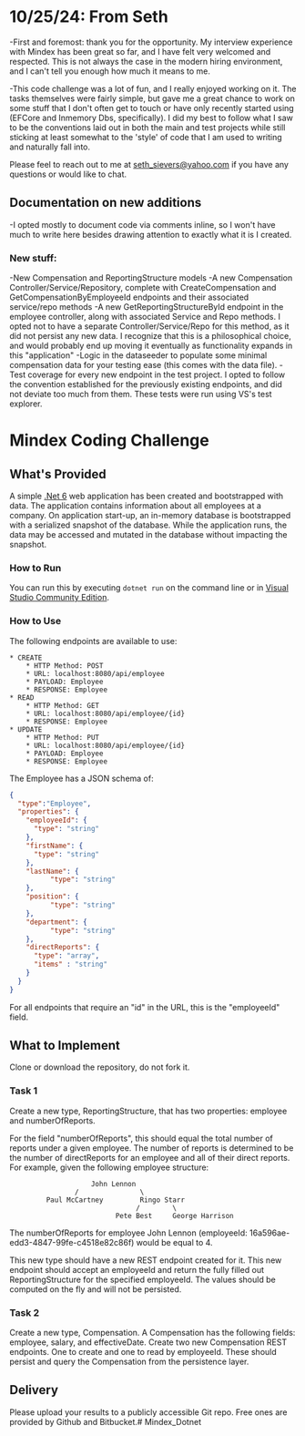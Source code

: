 # 10/25/24: From Seth
   -First and foremost: thank you for the opportunity. My interview experience with Mindex has been great so far, and I have felt very welcomed and respected. This is not always the case in the modern hiring environment, and I can't tell you enough how much it means to me.

   -This code challenge was a lot of fun, and I really enjoyed working on it. The tasks themselves were fairly simple, but gave me a great chance to work on some stuff that I don't often get to touch or have only recently started using (EFCore and Inmemory Dbs, specifically). I did my best to follow what I saw to be the conventions laid out in both the main and test projects while still sticking at least somewhat to the 'style' of code that I am used to writing and naturally fall into.

Please feel to reach out to me at seth_sievers@yahoo.com if you have any questions or would like to chat.

## Documentation on new additions
   -I opted mostly to document code via comments inline, so I won't have much to write here besides drawing attention to exactly what it is I created.

### New stuff:
   -New Compensation and ReportingStructure models
   -A new Compensation Controller/Service/Repository, complete with CreateCompensation and GetCompensationByEmployeeId endpoints and their associated service/repo methods
   -A new GetReportingStructureById endpoint in the employee controller, along with associated Service and Repo methods. I opted not to have a separate Controller/Service/Repo
    for this method, as it did not persist any new data. I recognize that this is a philosophical choice, and would probably end up moving it eventually as functionality expands
    in this "application"
   -Logic in the dataseeder to populate some minimal compensation data for your testing ease (this comes with the data file).
   -Test coverage for every new endpoint in the test project. I opted to follow the convention established for the previously existing endpoints, and did not deviate too much from them. These tests were run using VS's test explorer.


# Mindex Coding Challenge
## What's Provided
A simple [.Net 6](https://dotnet.microsoft.com/en-us/download/dotnet/6.0) web application has been created and bootstrapped
with data. The application contains information about all employees at a company. On application start-up, an in-memory
database is bootstrapped with a serialized snapshot of the database. While the application runs, the data may be
accessed and mutated in the database without impacting the snapshot.

### How to Run
You can run this by executing `dotnet run` on the command line or in [Visual Studio Community Edition](https://www.visualstudio.com/downloads/).


### How to Use
The following endpoints are available to use:
```
* CREATE
    * HTTP Method: POST
    * URL: localhost:8080/api/employee
    * PAYLOAD: Employee
    * RESPONSE: Employee
* READ
    * HTTP Method: GET
    * URL: localhost:8080/api/employee/{id}
    * RESPONSE: Employee
* UPDATE
    * HTTP Method: PUT
    * URL: localhost:8080/api/employee/{id}
    * PAYLOAD: Employee
    * RESPONSE: Employee
```
The Employee has a JSON schema of:
```json
{
  "type":"Employee",
  "properties": {
    "employeeId": {
      "type": "string"
    },
    "firstName": {
      "type": "string"
    },
    "lastName": {
          "type": "string"
    },
    "position": {
          "type": "string"
    },
    "department": {
          "type": "string"
    },
    "directReports": {
      "type": "array",
      "items" : "string"
    }
  }
}
```
For all endpoints that require an "id" in the URL, this is the "employeeId" field.

## What to Implement
Clone or download the repository, do not fork it.

### Task 1
Create a new type, ReportingStructure, that has two properties: employee and numberOfReports.

For the field "numberOfReports", this should equal the total number of reports under a given employee. The number of
reports is determined to be the number of directReports for an employee and all of their direct reports. For example,
given the following employee structure:
```
                    John Lennon
                /               \
         Paul McCartney         Ringo Starr
                               /        \
                          Pete Best     George Harrison
```
The numberOfReports for employee John Lennon (employeeId: 16a596ae-edd3-4847-99fe-c4518e82c86f) would be equal to 4.

This new type should have a new REST endpoint created for it. This new endpoint should accept an employeeId and return
the fully filled out ReportingStructure for the specified employeeId. The values should be computed on the fly and will
not be persisted.

### Task 2
Create a new type, Compensation. A Compensation has the following fields: employee, salary, and effectiveDate. Create
two new Compensation REST endpoints. One to create and one to read by employeeId. These should persist and query the
Compensation from the persistence layer.

## Delivery
Please upload your results to a publicly accessible Git repo. Free ones are provided by Github and Bitbucket.#   M i n d e x _ D o t n e t 
 
 
